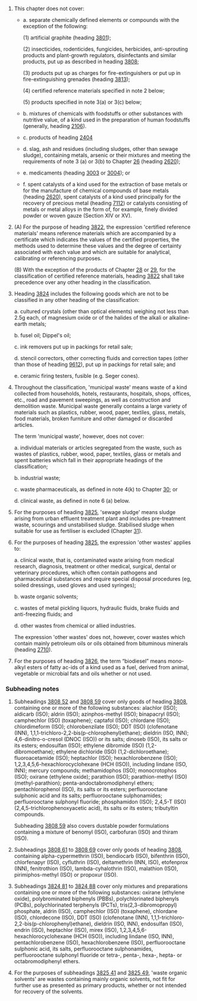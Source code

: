 1. This chapter does not cover:

    - a. separate chemically defined elements or compounds with the exception of the following:

      (1) artificial graphite (heading [3801](/headings/3801));

      (2) insecticides, rodenticides, fungicides, herbicides, anti-sprouting products and plant-growth regulators, disinfectants and similar products, put up as described in heading [3808](/headings/3808);

      (3) products put up as charges for fire-extinguishers or put up in fire-extinguishing grenades (heading [3813](/headings/3813));

      (4) certified reference materials specified in note 2 below;

      (5) products specified in note 3(a) or 3(c) below;

    - b. mixtures of chemicals with foodstuffs or other substances with nutritive value, of a kind used in the preparation of human foodstuffs (generally, heading [2106](/headings/2106)).

    - c. products of heading [2404](/headings/2404)

    - d. slag, ash and residues (including sludges, other than sewage sludge), containing metals, arsenic or their mixtures and meeting the requirements of note 3 (a) or 3(b) to Chapter [26](/chapters/26) (heading [2620](/headings/2620));

    - e. medicaments (heading [3003](/headings/3003) or [3004](/headings/3004)); or

    - f. spent catalysts of a kind used for the extraction of base metals or for the manufacture of chemical compounds of base metals (heading [2620](/headings/2620)), spent catalysts of a kind used principally for the recovery of precious metal (heading [7112](/headings/7112)) or catalysts consisting of metals or metal alloys in the form of, for example, finely divided powder or woven gauze (Section XIV or XV).


2. (A) For the purpose of heading [3822](/headings/3822), the expression 'certified reference materials' means reference materials which are accompanied by a certificate which indicates the values of the certified properties, the methods used to determine these values and the degree of certainty associated with each value and which are suitable for analytical, calibrating or referencing purposes.

    (B) With the exception of the products of Chapter [28](/chapters/28) or [29](/chapters/29), for the classification of certified reference materials, heading [3822](/headings/3822) shall take precedence over any other heading in the classification.

3. Heading [3824](/headings/3824) includes the following goods which are not to be classified in any other heading of the classification:

    a. cultured crystals (other than optical elements) weighing not less than 2.5g each, of magnesium oxide or of the halides of the alkali or alkaline-earth metals;

    b. fusel oil; Dippel's oil;

    c. ink removers put up in packings for retail sale;

    d. stencil correctors, other correcting fluids and correction tapes (other than those of heading [9612](/headings/9612)), put up in packings for retail sale; and

    e. ceramic firing testers, fusible (e.g. Seger cones).

4. Throughout the classification, 'municipal waste' means waste of a kind collected from households, hotels, restaurants, hospitals, shops, offices, etc., road and pavement sweepings, as well as construction and demolition waste. Municipal waste generally contains a large variety of materials such as plastics, rubber, wood, paper, textiles, glass, metals, food materials, broken furniture and other damaged or discarded articles.

    The term 'municipal waste', however, does not cover:

    a. individual materials or articles segregated from the waste, such as wastes of plastics, rubber, wood, paper, textiles, glass or metals and spent batteries which fall in their appropriate headings of the classification;

    b. industrial waste;

    c. waste pharmaceuticals, as defined in note 4(k) to Chapter [30](/chapters/30); or

    d. clinical waste, as defined in note 6 (a) below.

5. For the purposes of heading [3825](/headings/3825), 'sewage sludge' means sludge arising from urban effluent treatment plant and includes pre-treatment waste, scourings and unstabilised sludge. Stabilised sludge when suitable for use as fertiliser is excluded (Chapter [31](/chapters/31)).

6. For the purposes of heading [3825](/headings/3825), the expression 'other wastes' applies to:

    a. clinical waste, that is, contaminated waste arising from medical research, diagnosis, treatment or other medical, surgical, dental or veterinary procedures, which often contain pathogens and pharmaceutical substances and require special disposal procedures (eg, soiled dressings, used gloves and used syringes);

    b. waste organic solvents;

    c. wastes of metal pickling liquors, hydraulic fluids, brake fluids and anti-freezing fluids; and

    d. other wastes from chemical or allied industries.

    The expression 'other wastes' does not, however, cover wastes which contain mainly petroleum oils or oils obtained from bituminous minerals (heading [2710](/headings/2710)).

7. For the purposes of heading [3826](/headings/3826), the term “biodiesel” means mono-alkyl esters of fatty ac-ids of a kind used as a fuel, derived from animal, vegetable or microbial fats and oils whether or not used.

### Subheading notes

1. Subheadings [3808 52](/commodities/3808520000) and [3808 59](/commodities/3808590000) cover only goods of heading [3808](/headings/3808), containing one or more of the following substances: alachlor (ISO); aldicarb (ISO); aldrin (ISO); azinphos-methyl (ISO); binapacryl (ISO); camphechlor (ISO) (toxaphene); captafol (ISO); chlordane (ISO); chlordimeform (ISO); chlorobenzilate (ISO); DDT (ISO) (clofenotane (INN), 1,1,1-trichloro-2,2-bis(p-chlorophenyl)ethane); dieldrin (ISO, INN); 4,6-dinitro-o-cresol (DNOC (ISO)) or its salts; dinoseb (ISO), its salts or its esters; endosulfan (ISO); ethylene dibromide (ISO) (1,2-dibromoethane); ethylene dichloride (ISO) (1,2-dichloroethane); fluoroacetamide (ISO); heptachlor (ISO); hexachlorobenzene (ISO); 1,2,3,4,5,6-hexachlorocyclohexane (HCH (ISO)), including lindane (ISO, INN); mercury compounds; methamidophos (ISO); monocrotophos (ISO); oxirane (ethylene oxide); parathion (ISO); parathion-methyl (ISO) (methyl-parathion); penta-andoctabromodiphenyl ethers; pentachlorophenol (ISO), its salts or its esters; perfluorooctane sulphonic acid and its salts; perfluorooctane sulphonamides; perfluorooctane sulphonyl fluoride; phosphamidon (ISO); 2,4,5-T (ISO) (2,4,5-trichlorophenoxyacetic acid), its salts or its esters; tributyltin compounds.

    Subheading [3808 59](/commodities/3808590000) also covers dustable powder formulations containing a mixture of benomyl (ISO), carbofuran (ISO) and thiram (ISO).

2. Subheadings [3808 61](/commodities/3808610000) to [3808 69](/commodities/3808690000) cover only goods of heading [3808](/headings/3808), containing alpha-cypermethrin (ISO), bendiocarb (ISO), bifenthrin (ISO), chlorfenapyr (ISO), cyfluthrin (ISO), deltamethrin (INN, ISO), etofenprox (INN), fenitrothion (ISO), lambda-cyhalothrin (ISO), malathion (ISO), pirimiphos-methyl (ISO) or propoxur (ISO).

3. Subheadings [3824 81](/commodities/3824810000) to [3824 88](/commodities/3824880000) cover only mixtures and preparations containing one or more of the following substances: oxirane (ethylene oxide), polybrominated biphenyls (PBBs), polychlorinated biphenyls (PCBs), polychlorinated terphenyls (PCTs), tris(2,3-dibromopropyl) phosphate, aldrin (ISO), camphechlor (ISO) (toxaphene), chlordane (ISO), chlordecone (ISO), DDT (ISO) (clofenotane (INN), 1,1,1-trichloro-2,2-bis(p-chlorophenyl)ethane), dieldrin (ISO, INN), endosulfan (ISO), endrin (ISO), heptachlor (ISO), mirex (ISO), 1,2,3,4,5,6-hexachlorocyclohexane (HCH (ISO)), including lindane (ISO, INN), pentachlorobenzene (ISO), hexachlorobenzene (ISO), perfluorooctane sulphonic acid, its salts,
perfluorooctane sulphonamides, perfluorooctane sulphonyl fluoride or tetra-, penta-, hexa-, hepta- or octabromodiphenyl ethers.

4. For the purposes of subheadings [3825 41](/commodities/3825410000) and [3825 49](/commodities/3825490000), 'waste organic solvents' are wastes containing mainly organic solvents, not fit for further use as presented as primary products, whether or not intended for recovery of the solvents.
